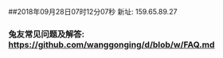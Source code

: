 ##2018年09月28日07时12分07秒 新址: 159.65.89.27
### 兔友常见问题及解答: https://github.com/wanggonging/d/blob/w/FAQ.md
